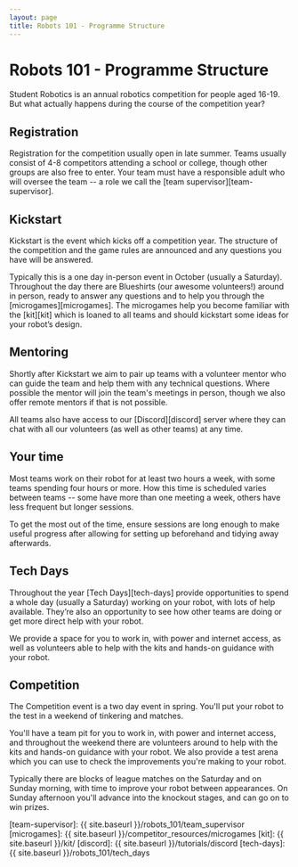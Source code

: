 ```yaml
---
layout: page
title: Robots 101 - Programme Structure
---
```


# Robots 101 - Programme Structure

Student Robotics is an annual robotics competition for people aged 16-19.
But what actually happens during the course of the competition year?

## Registration

Registration for the competition usually open in late summer. Teams usually
consist of 4-8 competitors attending a school or college, though other groups
are also free to enter. Your team must have a responsible adult who will oversee
the team -- a role we call the [team supervisor][team-supervisor].

<!-- TODO: add something about the pre-kickstart activities once they're published -->

## Kickstart

Kickstart is the event which kicks off a competition year. The structure of the
competition and the game rules are announced and any questions you have will be
answered.

Typically this is a one day in-person event in October (usually a Saturday).
Throughout the day there are Blueshirts (our awesome volunteers!) around in
person, ready to answer any questions and to help you through the
[microgames][microgames]. The microgames help you become familiar with the
[kit][kit] which is loaned to all teams and should kickstart some ideas for your
robot’s design.

## Mentoring

Shortly after Kickstart we aim to pair up teams with a volunteer mentor who can
guide the team and help them with any technical questions. Where possible the
mentor will join the team's meetings in person, though we also offer remote
mentors if that is not possible.

All teams also have access to our [Discord][discord] server where they can chat
with all our volunteers (as well as other teams) at any time.

## Your time

Most teams work on their robot for at least two hours a week, with some teams
spending four hours or more. How this time is scheduled varies between teams --
some have more than one meeting a week, others have less frequent but longer
sessions.

To get the most out of the time, ensure sessions are long enough to make useful
progress after allowing for setting up beforehand and tidying away afterwards.

## Tech Days

Throughout the year [Tech Days][tech-days] provide opportunities to spend a
whole day (usually a Saturday) working on your robot, with lots of help
available. They’re also an opportunity to see how other teams are doing or get
more direct help with your robot.

We provide a space for you to work in, with power and internet access, as well
as volunteers able to help with the kits and hands-on guidance with your robot.

## Competition

The Competition event is a two day event in spring. You'll put your robot to the
test in a weekend of tinkering and matches.

You'll have a team pit for you to work in, with power and internet access, and
throughout the weekend there are volunteers around to help with the kits and
hands-on guidance with your robot. We also provide a test arena which you can
use to check the improvements you're making to your robot.

Typically there are blocks of league matches on the Saturday and on Sunday
morning, with time to improve your robot between appearances. On Sunday
afternoon you'll advance into the knockout stages, and can go on to win prizes.


[team-supervisor]: {{ site.baseurl }}/robots_101/team_supervisor
[microgames]: {{ site.baseurl }}/competitor_resources/microgames
[kit]: {{ site.baseurl }}/kit/
[discord]: {{ site.baseurl }}/tutorials/discord
[tech-days]: {{ site.baseurl }}/robots_101/tech_days
